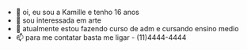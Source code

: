 - 👋 oi, eu sou a Kamille e tenho 16 anos
- 👀 sou interessada em arte
- 🌱 atualmente estou fazendo curso de adm e cursando ensino medio
- 📫 para me contatar basta me ligar - (11)4444-4444

